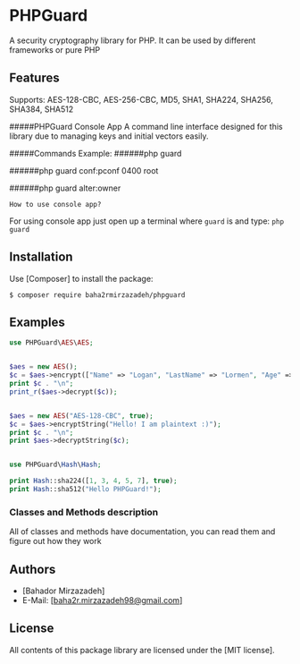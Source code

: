 PHPGuard
=======
A security cryptography library for PHP. It can be used by different frameworks or pure PHP

Features
--------
Supports: AES-128-CBC, AES-256-CBC, MD5, SHA1, SHA224, SHA256, SHA384, SHA512

#####PHPGuard Console App
A command line interface designed for this library due to managing keys and initial vectors
easily.

#####Commands Example:
######php guard

######php guard conf:pconf 0400 root

######php guard alter:owner

`How to use console app?`

For using console app just open up a terminal where `guard` is and type: `php guard`


Installation
------------
Use [Composer] to install the package:

```
$ composer require baha2rmirzazadeh/phpguard
```

Examples
-------

```php
use PHPGuard\AES\AES;


$aes = new AES();
$c = $aes->encrypt(["Name" => "Logan", "LastName" => "Lormen", "Age" => 22, "IsStudent" => true, "Courses"=>["Math", "Ecocnomy", "Chemistry"]]);
print $c . "\n";
print_r($aes->decrypt($c));


$aes = new AES("AES-128-CBC", true);
$c = $aes->encryptString("Hello! I am plaintext :)");
print $c . "\n";
print $aes->decryptString($c);


use PHPGuard\Hash\Hash;

print Hash::sha224([1, 3, 4, 5, 7], true);
print Hash::sha512("Hello PHPGuard!");
```

### Classes and Methods description
All of classes and methods have documentation, you can read them and figure out how they work

Authors
-------

* [Bahador Mirzazadeh]
* E-Mail: [baha2r.mirzazadeh98@gmail.com]

License
-------

All contents of this package library are licensed under the [MIT license].   
